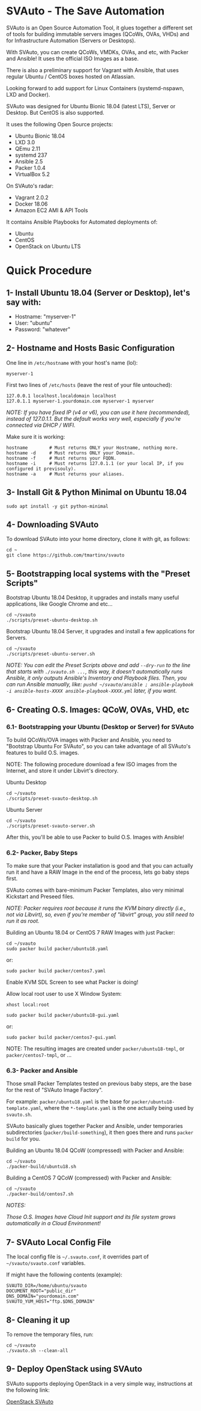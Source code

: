 
# SVAuto - The Save Automation

SVAuto is an Open Source Automation Tool, it glues together a different set of tools for building immutable servers images (QCoWs, OVAs, VHDs) and for Infrastructure Automation (Servers or Desktops).

With SVAuto, you can create QCoWs, VMDKs, OVAs, and etc, with Packer and Ansible! It uses the official ISO Images as a base.

There is also a preliminary support for Vagrant with Ansible, that uses regular Ubuntu / CentOS boxes hosted on Atlassian.

Looking forward to add support for Linux Containers (systemd-nspawn, LXD and Docker).

SVAuto was designed for Ubuntu Bionic 18.04 (latest LTS), Server or Desktop. But CentOS is also supported.

It uses the following Open Source projects:

* Ubuntu Bionic 18.04
* LXD 3.0
* QEmu 2.11
* systemd 237
* Ansible 2.5
* Packer 1.0.4
* VirtualBox 5.2

On SVAuto's radar:

* Vagrant 2.0.2
* Docker 18.06
* Amazon EC2 AMI & API Tools

It contains Ansible Playbooks for Automated deployments of:

* Ubuntu
* CentOS
* OpenStack on Ubuntu LTS

# Quick Procedure

## 1- Install Ubuntu 18.04 (Server or Desktop), let's say with:

- Hostname: "myserver-1"
- User: "ubuntu"
- Password: "whatever"
    
## 2- Hostname and Hosts Basic Configuration

One line in `/etc/hostname` with your host's name (lol):

    myserver-1
    
First two lines of `/etc/hosts` (leave the rest of your file untouched):

    127.0.0.1 localhost.localdomain localhost
    127.0.1.1 myserver-1.yourdomain.com myserver-1 myserver
    
*NOTE: If you have fixed IP (v4 or v6), you can use it here (recommended), instead of 127.0.1.1. But the default works very well, especially if you're connected via DHCP / WIFI.*

Make sure it is working:

    hostname        # Must returns ONLY your Hostname, nothing more.
    hostname -d     # Must returns ONLY your Domain.
    hostname -f     # Must returns your FQDN.
    hostname -i     # Must returns 127.0.1.1 (or your local IP, if you configured it previsouly).
    hostname -a     # Must returns your aliases.

## 3- Install Git & Python Minimal on Ubuntu 18.04

    sudo apt install -y git python-minimal

## 4- Downloading SVAuto

To download SVAuto into your home directory, clone it with git, as follows:

    cd ~
    git clone https://github.com/tmartinx/svauto

## 5- Bootstrapping local systems with the "Preset Scripts"

Bootstrap Ubuntu 18.04 Desktop, it upgrades and installs many useful applications, like Google Chrome and etc...

    cd ~/svauto
    ./scripts/preset-ubuntu-desktop.sh

Bootstrap Ubuntu 18.04 Server, it upgrades and install a few applications for Servers.

    cd ~/svauto
    ./scripts/preset-ubuntu-server.sh

*NOTE: You can edit the Preset Scripts above and add `--dry-run` to the line that starts with `./svauto.sh ...`, this way, it doesn't automatically runs Ansible, it only outputs Ansible's Inventory and Playbook files. Then, you can run Ansible manually, like: `pushd ~/svauto/ansible ; ansible-playbook -i ansible-hosts-XXXX ansible-playbook-XXXX.yml` later, if you want.*

## 6- Creating O.S. Images: QCoW, OVAs, VHD, etc 

### 6.1- Bootstrapping your Ubuntu (Desktop or Server) for SVAuto

To build QCoWs/OVA images with Packer and Ansible, you need to "Bootstrap Ubuntu For SVAuto", so you can take advantage of all SVAuto's features to build O.S. images.

NOTE: The following procedure download a few ISO images from the Internet, and store it under Libvirt's directory.

Ubuntu Desktop

    cd ~/svauto
    ./scripts/preset-svauto-desktop.sh

Ubuntu Server

    cd ~/svauto
    ./scripts/preset-svauto-server.sh

After this, you'll be able to use Packer to build O.S. Images with Ansible!

### 6.2- Packer, Baby Steps

To make sure that your Packer installation is good and that you can actually run it and have a RAW Image in the end of the process, lets go baby steps first.

SVAuto comes with bare-minimum Packer Templates, also very minimal Kickstart and Preseed files.

*NOTE: Packer requires root because it runs the KVM binary directly (i.e., not via Libvirt), so, even if you're member of "libvirt" group, you still need to run it as root.*

Building an Ubuntu 18.04 or CentOS 7 RAW Images with just Packer:

    cd ~/svauto
    sudo packer build packer/ubuntu18.yaml

or:

    sudo packer build packer/centos7.yaml

Enable KVM SDL Screen to see what Packer is doing!

Allow local root user to use X Window System:

    xhost local:root

    sudo packer build packer/ubuntu18-gui.yaml

or:

    sudo packer build packer/centos7-gui.yaml

NOTE: The resulting images are created under `packer/ubuntu18-tmpl`, or `packer/centos7-tmpl`, or ...

### 6.3- Packer and Ansible

Those small Packer Templates tested on previous baby steps, are the base for the rest of "SVAuto Image Factory".

For example: `packer/ubuntu18.yaml` is the base for `packer/ubuntu18-template.yaml`, where the `*-template.yaml` is the one actually being used by `svauto.sh`.

SVAuto basically glues together Packer and Ansible, under temporaries subdirectories (`packer/build-something`), it then goes there and runs `packer build` for you.

Building an Ubuntu 18.04 QCoW (compressed) with Packer and Ansible:

    cd ~/svauto
    ./packer-build/ubuntu18.sh

Building a CentOS 7 QCoW (compressed) with Packer and Ansible:

    cd ~/svauto
    ./packer-build/centos7.sh

*NOTES:*

*Those O.S. Images have Cloud Init support and its file system grows automatically in a Cloud Environment!*

## 7- SVAuto Local Config File

The local config file is `~/.svauto.conf`, it overrides part of `~/svauto/svauto.conf` variables.

If might have the following contents (example):

    SVAUTO_DIR=/home/ubuntu/svauto
    DOCUMENT_ROOT="public_dir"
    DNS_DOMAIN="yourdomain.com"
    SVAUTO_YUM_HOST="ftp.$DNS_DOMAIN"

## 8- Cleaning it up

To remove the temporary files, run:

    cd ~/svauto
    ./svauto.sh --clean-all

## 9- Deploy OpenStack using SVAuto

SVAuto supports deploying OpenStack in a very simple way, instructions at the following link:

[OpenStack SVAuto](README.OpenStack.md)
